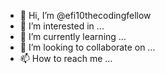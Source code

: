 - 👋 Hi, I’m @efi10thecodingfellow
- 👀 I’m interested in ...
- 🌱 I’m currently learning ...
- 💞️ I’m looking to collaborate on ...
- 📫 How to reach me ...

<!---
efi10thecodingfellow/efi10thecodingfellow is a ✨ special ✨ repository because its `README.md` (this file) appears on your GitHub profile.
You can click the Preview link to take a look at your changes.
--->
